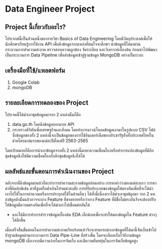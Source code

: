 # Data Engineer Project

## Project นี้เกี่ยวกับอะไร?
โปรเจกต์นี้เป็นส่วนหนึ่งของรายวิชา Basics of Data Engineering โดยมีวัตถุประสงค์เพื่อให้นักศึกษาเรียนรู้การใช้งาน API เพื่อดึงข้อมูลจากแหล่งที่สนใจจะศึกษา นำข้อมูลที่ได้มาผ่านกระบวนการทำความสะอาด ตรวจสอบความถูกต้อง จัดระเบียบ และวิเคราะห์เบื้องต้น ก่อนนำไปพัฒนาเป็นกระบวนการ Data Pipeline เพื่อส่งข้อมูลเข้าสู่ฐานข้อมูล MongoDB อย่างเป็นระบบ

## เครื่องมือที่ใช้/แพลตฟอร์ม
1. Google Colab
2. mongoDB

## รายละเอียดการทดลองของ Project
โปรเจคนี้ได้นำเอาชุดข้อมูลมาจาก 2 แหล่งนั้นก็คือ
1. data.go.th โดยดึงข้อมูลออกแบบ API
2. กระทรวงดิจิทัลเพื่อเศรษฐกิจและสังคม โดยทำการดาวน์โหลดข้อมูลเอามาในรูปแบบ CSV ไฟล์
ซึ่งข้อมูลของทั้ง 2 แหล่งนี้จะเป็นข้อมูลของการใช้อินเตอร์เน็ตของประชารัฐทั่งทั้งประเทศไทยในช่วยไตรมาสแรกของแต่ละปีตั้งแต่ปี 2563-2565

โดยเป้าหมายก็คือการนำเอาข้อมูลจากทั้ง 2 แหล่งนี้มาหาความเชื่อมโยงหรือทำการแปลงข้อมูลที่มีอีกชุดข้อมูลนึงให้มีความเชื่อมโยงกับอีกชุดข้อมูลนึงให้ได้

## ผลลัพธ์และขั้นตอนการดำเนินงานของ Project
หลังจากที่ดึงข้อมูลมาแล้วก็ตะทำการทำความสะอาดข้อมูลก่อนอย่าง การหาค่าว่างของแต่ละแถว การหาค่าที่ผิดปกติเช่น ค่าที่สูงหรือต่ำเกินไปจนน่าสงสัย การปรับประเภทของข้อมูลให้ตรงกันเพื่อที่จะได้นำเอาไปใช้ในการคำนวณหรือการประยุกต์ใช้ในด้านอื่นๆ ได้ทั้งนี้เนื่องเราได้นำเอาชุดข้อูลมา
จาก 2 แหล่งข้อูลดังนั้นแล้วอาจจะบาง Feature ที่ขาดหายหรือว่าบาง Feature ที่มีชื่อไม่ตรงกันจึงจะต้องปรับให้ข้อมูลมีความตรงกันเพื่อที่จะได้นำเอาไปเชื่อมต่อกันได้
* และได้มีการทำการสำรวจข้อมูลเบื้องต้น EDA เล็กน้อยเพื่อจะทำให้มองข้อมูลใน Feature ต่างๆ ได้ลึกขึ้น

เมื่อเสร็จสิ้นขั้นตอนในการทำความสะอาดเรียบร้อยแล้วจึงจะสามารถนำเอาข้อมูลที่ได้มานี้จัดเก็บเข้าไปยังฐานข้อมูลผ่านกระบวนการ Data Pipe-Line ที่สร้างขึ้น โดยจะเลือกเก็บไว้ยังานข้อมูล mongoDB เนื่องจากมีความง่ายในการจัดเก็บ และมีความยืดหยุ่นในการจัดเก็ยข้อมูลสูง

